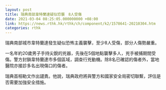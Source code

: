 ```yaml
---
layout: post
title: 瑞典南部韋特蘭達疑似恐襲　8人受傷
date: 2021-03-04 08:25:05.000000000 +08:00
link: https://news.rthk.hk/rthk/ch/component/k2/1578641-20210304.htm
categories: rthk
---
```


瑞典南部城市韋特蘭達發生疑似恐怖主義襲擊，至少8人受傷，部分人傷勢嚴重。

一名年約20歲男子手持尖銳的兇器，先後在5個地點襲擊多人，兇手被捕期間受傷。警方封鎖韋特蘭達市多個區域，調查行兇動機。除8名已確認的傷者外，當地醫院亦接診多名出現傷口的傷者。

瑞典首相勒文作出譴責。他說，瑞典政府將與警方和國家安全局密切聯繫，評估是否需要加強安全措施。
